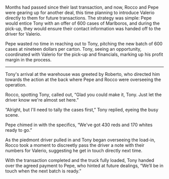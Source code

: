 Months had passed since their last transaction, and now, Rocco and Pepe were gearing up for another deal, this time planning to introduce Valerio directly to them for future transactions. The strategy was simple: Pepe would entice Tony with an offer of 600 cases of Marlboros, and during the pick-up, they would ensure their contact information was handed off to the driver for Valerio.

Pepe wasted no time in reaching out to Tony, pitching the new batch of 600 cases at nineteen dollars per carton. Tony, seeing an opportunity, coordinated with Valerio for the pick-up and financials, marking up his profit margin in the process.

******************

Tony's arrival at the warehouse was greeted by Roberto, who directed him towards the action at the back where Pepe and Rocco were overseeing the operation.

Rocco, spotting Tony, called out, “Glad you could make it, Tony. Just let the driver know we're almost set here.”

“Alright, but I'll need to tally the cases first,” Tony replied, eyeing the busy scene.

Pepe chimed in with the specifics, “We've got 430 reds and 170 whites ready to go.”

As the piedmont driver pulled in and Tony began overseeing the load-in, Rocco took a moment to discreetly pass the driver a note with their numbers for Valerio, suggesting he get in touch directly next time.

With the transaction completed and the truck fully loaded, Tony handed over the agreed payment to Pepe, who hinted at future dealings, “We’ll be in touch when the next batch is ready.”